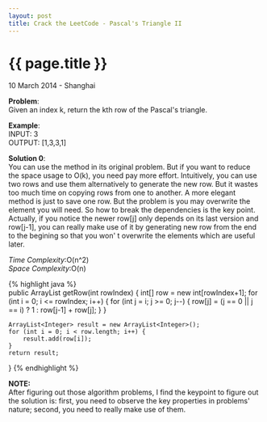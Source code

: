 ```yaml
---
layout: post
title: Crack the LeetCode - Pascal's Triangle II
---
```


{{ page.title }}
================

<p class="meta">10 March 2014 - Shanghai </p>

**Problem**:   
Given an index k, return the kth row of the Pascal's triangle.

**Example**:   
INPUT: 3   
OUTPUT: [1,3,3,1]

**Solution 0**:  
You can use the method in its original problem. But if you want to reduce the space usage to O(k), you need pay more effort. Intuitively, you can use two rows and use them alternatively to generate the new row. But it wastes too much time on copying rows from one to another. A more elegant method is just to save one row. But the problem is you may overwrite the element you will need. So how to break the dependencies is the key point. Actually, if you notice the newer row[j] only depends on its last version and row[j-1], you can really make use of it by generating new row from the end to the begining so that you won' t overwrite the elements which are useful later.

*Time Complexity*:O(n^2)  
*Space Complexity*:O(n)  

{% highlight java %}  
public ArrayList<Integer> getRow(int rowIndex) {
    int[] row = new int[rowIndex+1];
    for (int i = 0; i <= rowIndex; i++) {
        for (int j = i; j >= 0; j--) {
            row[j] = (j == 0 || j == i) ? 1 : row[j-1] + row[j];
        }
    }

    ArrayList<Integer> result = new ArrayList<Integer>();
    for (int i = 0; i < row.length; i++) {
        result.add(row[i]);
    }
    return result;
}
{% endhighlight %}

**NOTE:**  
After figuring out those algorithm problems, I find the keypoint to figure out the solution is: first, you need to observe the key properties in problems' nature; second, you need to really make use of them. 
